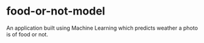 # food-or-not-model
An application built using Machine Learning which predicts weather a photo is of food or not.
